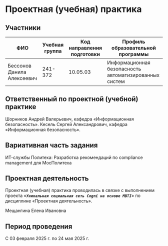 # Проектная (учебная) практика

## Участники

| ФИО | Учебная группа | Код направления подготовки | Профиль образовательной программы |
|-|-|-|-|
| Бессонов Данила Алексеевич |241-372|10.05.03|Информационная безопасность автоматизированных систем|


## Ответственный по проектной (учебной) практике

Шорников Андрей Валерьевич, кафедра «Информационная безопасность».
Кесель Сергей Александрович, кафедра «Информационная безопасность».

## Вариативная часть задания

ИТ-службы Политеха: Разработка рекомендаций по compliance management для МосПолитеха

## Проектная деятельность

Проектная (учебная) практика проводилась в связке с выполнением проекта «***`Уникальная социальная сеть Cogni на основе MBTI`***» по дисциплине «Проектная деятельность».

Мещангина Елена Ивановна

## Период проведения

С 03 февраля 2025 г. по 24 мая 2025 г.
